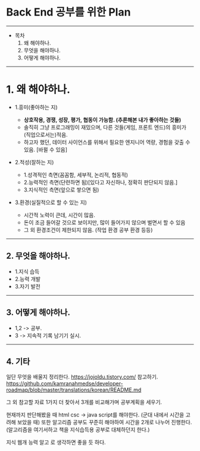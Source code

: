  Back End 공부를 위한 Plan
==================================
- - -
+ 목차
	1. 왜 해야하나.
	2. 무엇을 해야하나.
	3. 어떻게 해야하나.
	
	
--------------------------------------

# 1. 왜 해야하나.

+ 1.흥미(좋아하는 지)
	* **상호작용, 경쟁, 성장, 평가, 협동이 가능함. (추론해본 내가 좋아하는 것들)**
	* 솔직히 그냥 프로그래밍이 재밌으며, 다른 것들(게임, 프론트 엔드)의 흥미가 (직업으로서는)적음.
	* 하고자 했던, 데이터 사이언스를 위해서 필요한 엔지니어 역량, 경험을 갖출 수 있음. [바뀔 수 있음]
	
	
	
	
+ 2.적성(잘하는 지)
	* 1.성격적인 측면(꼼꼼함, 세부적, 논리적, 협동적)
	* 2.능력적인 측면(단련하면 됨)[있다고 자신하나, 정확히 판단되지 않음.]
	* 3.지식적인 측면(앞으로 쌓으면 됨)
	
	
	
	
+ 3.환경(실질적으로 할 수 있는 지)
	* 시간적 노력이 큰데, 시간이 많음.
	* 돈이 조금 들어갈 것으로 보이지만, 많이 들어가지 않으며 벌면서 할 수 있음
	* 그 외 환경조건이 제한되지 않음. (작업 환경 공부 환경 등등)
	
	
	
	
--------------------------------------

## 2. 무엇을 해야하나.

 + 1.지식 습득
 + 2.능력 개발
 + 3.자기 발전
--------------------------------------

## 3. 어떻게 해야하나.

 + 1,2 -> 공부.
 + 3   -> 지속적 기록 남기기 실시.
 
 - - -
 ## 4. 기타
 
 일단 무엇을 배울지 정리한다.
https://jojoldu.tistory.com/ 참고하기.
https://github.com/kamranahmedse/developer-roadmap/blob/master/translations/korean/README.md

그 외 참고할 자료 1가지 더 찾아서 3개를 비교해가며 공부계획을 세우기.


현재까지 판단해봤을 때
html csc -> java script를 해야한다. (군대 내에서 시간을 고려해 보았을 때)
또한 알고리즘 공부도 꾸준히 해야하여 시간을 2개로 나누어 진행한다.
(알고리즘을 여기서하고 책을 지식습득용 공부로 대체하던지 한다.)

지식 웹개
능력 알고
로 생각하면 좋을 듯 하다.